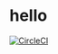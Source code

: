 # hello
[![CircleCI](https://circleci.com/gh/edlc/hello.svg?style=svg)](https://circleci.com/gh/edlc/hello)
